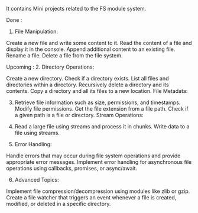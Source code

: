 It contains Mini projects related to the FS module system. 

Done : 
1. File Manipulation:

Create a new file and write some content to it.
Read the content of a file and display it in the console.
Append additional content to an existing file.
Rename a file.
Delete a file from the file system.

Upcoming : 
2. Directory Operations:

Create a new directory.
Check if a directory exists.
List all files and directories within a directory.
Recursively delete a directory and its contents.
Copy a directory and all its files to a new location.
File Metadata:

3. Retrieve file information such as size, permissions, and timestamps.
   Modify file permissions.
   Get the file extension from a file path.
   Check if a given path is a file or directory.
   Stream Operations:

4. Read a large file using streams and process it in chunks.
   Write data to a file using streams.

5. Error Handling:

Handle errors that may occur during file system operations and provide appropriate error messages.
Implement error handling for asynchronous file operations using callbacks, promises, or async/await.

6. Advanced Topics:

Implement file compression/decompression using modules like zlib or gzip.
Create a file watcher that triggers an event whenever a file is created, modified, or deleted in a specific directory.

